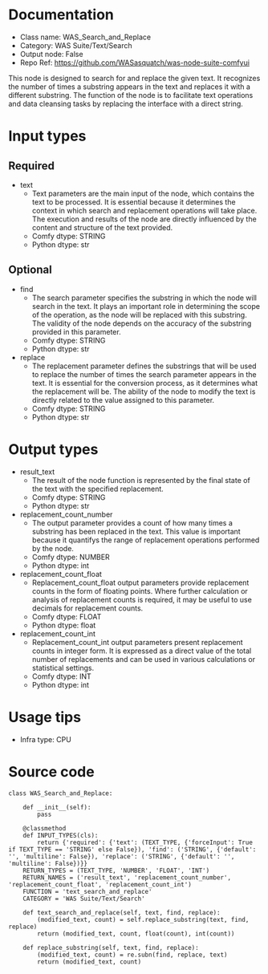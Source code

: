 # Documentation
- Class name: WAS_Search_and_Replace
- Category: WAS Suite/Text/Search
- Output node: False
- Repo Ref: https://github.com/WASasquatch/was-node-suite-comfyui

This node is designed to search for and replace the given text. It recognizes the number of times a substring appears in the text and replaces it with a different substring. The function of the node is to facilitate text operations and data cleansing tasks by replacing the interface with a direct string.

# Input types
## Required
- text
    - Text parameters are the main input of the node, which contains the text to be processed. It is essential because it determines the context in which search and replacement operations will take place. The execution and results of the node are directly influenced by the content and structure of the text provided.
    - Comfy dtype: STRING
    - Python dtype: str
## Optional
- find
    - The search parameter specifies the substring in which the node will search in the text. It plays an important role in determining the scope of the operation, as the node will be replaced with this substring. The validity of the node depends on the accuracy of the substring provided in this parameter.
    - Comfy dtype: STRING
    - Python dtype: str
- replace
    - The replacement parameter defines the substrings that will be used to replace the number of times the search parameter appears in the text. It is essential for the conversion process, as it determines what the replacement will be. The ability of the node to modify the text is directly related to the value assigned to this parameter.
    - Comfy dtype: STRING
    - Python dtype: str

# Output types
- result_text
    - The result of the node function is represented by the final state of the text with the specified replacement.
    - Comfy dtype: STRING
    - Python dtype: str
- replacement_count_number
    - The output parameter provides a count of how many times a substring has been replaced in the text. This value is important because it quantifys the range of replacement operations performed by the node.
    - Comfy dtype: NUMBER
    - Python dtype: int
- replacement_count_float
    - Replacement_count_float output parameters provide replacement counts in the form of floating points. Where further calculation or analysis of replacement counts is required, it may be useful to use decimals for replacement counts.
    - Comfy dtype: FLOAT
    - Python dtype: float
- replacement_count_int
    - Replacement_count_int output parameters present replacement counts in integer form. It is expressed as a direct value of the total number of replacements and can be used in various calculations or statistical settings.
    - Comfy dtype: INT
    - Python dtype: int

# Usage tips
- Infra type: CPU

# Source code
```
class WAS_Search_and_Replace:

    def __init__(self):
        pass

    @classmethod
    def INPUT_TYPES(cls):
        return {'required': {'text': (TEXT_TYPE, {'forceInput': True if TEXT_TYPE == 'STRING' else False}), 'find': ('STRING', {'default': '', 'multiline': False}), 'replace': ('STRING', {'default': '', 'multiline': False})}}
    RETURN_TYPES = (TEXT_TYPE, 'NUMBER', 'FLOAT', 'INT')
    RETURN_NAMES = ('result_text', 'replacement_count_number', 'replacement_count_float', 'replacement_count_int')
    FUNCTION = 'text_search_and_replace'
    CATEGORY = 'WAS Suite/Text/Search'

    def text_search_and_replace(self, text, find, replace):
        (modified_text, count) = self.replace_substring(text, find, replace)
        return (modified_text, count, float(count), int(count))

    def replace_substring(self, text, find, replace):
        (modified_text, count) = re.subn(find, replace, text)
        return (modified_text, count)
```